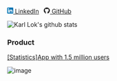 [![Linkedin](https://raw.githubusercontent.com/whitelok/whitelok/master/imgs/linkedin.png) LinkedIn](https://www.linkedin.com/in/karl-lok-a74a4964)
&nbsp;
[![GitHub](https://raw.githubusercontent.com/whitelok/whitelok/master/imgs/github.png) GitHub](https://github.com/whitelok)

![Karl Lok's github stats](https://github-readme-stats.vercel.app/api?username=whitelok&show_icons=true&theme=graywhite&hide_title=true)

### Product

[[Statistics]App with 1.5 million users](http://whitelok.github.io/resources/TalkingData-20190629.pdf)


![image](https://giffiles.alphacoders.com/209/209343.gif)


